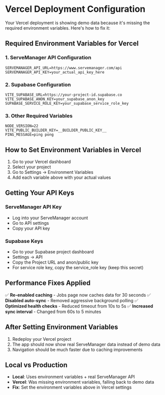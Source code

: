 # Vercel Deployment Configuration

Your Vercel deployment is showing demo data because it's missing the required environment variables. Here's how to fix it:

## Required Environment Variables for Vercel

### 1. ServeManager API Configuration
```
SERVEMANAGER_API_URL=https://www.servemanager.com/api
SERVEMANAGER_API_KEY=your_actual_api_key_here
```

### 2. Supabase Configuration
```
VITE_SUPABASE_URL=https://your-project-id.supabase.co
VITE_SUPABASE_ANON_KEY=your_supabase_anon_key
SUPABASE_SERVICE_ROLE_KEY=your_supabase_service_role_key
```

### 3. Other Required Variables
```
NODE_VERSION=22
VITE_PUBLIC_BUILDER_KEY=__BUILDER_PUBLIC_KEY__
PING_MESSAGE=ping pong
```

## How to Set Environment Variables in Vercel

1. Go to your Vercel dashboard
2. Select your project
3. Go to Settings → Environment Variables
4. Add each variable above with your actual values

## Getting Your API Keys

### ServeManager API Key
- Log into your ServeManager account
- Go to API settings
- Copy your API key

### Supabase Keys  
- Go to your Supabase project dashboard
- Settings → API
- Copy the Project URL and anon/public key
- For service role key, copy the service_role key (keep this secret)

## Performance Fixes Applied

✅ **Re-enabled caching** - Jobs page now caches data for 30 seconds
✅ **Disabled auto-sync** - Removed aggressive background polling
✅ **Optimized health checks** - Reduced timeout from 10s to 5s
✅ **Increased sync interval** - Changed from 60s to 5 minutes

## After Setting Environment Variables

1. Redeploy your Vercel project
2. The app should now show real ServeManager data instead of demo data
3. Navigation should be much faster due to caching improvements

## Local vs Production

- **Local**: Uses environment variables + real ServeManager API
- **Vercel**: Was missing environment variables, falling back to demo data
- **Fix**: Set the environment variables above in Vercel settings
